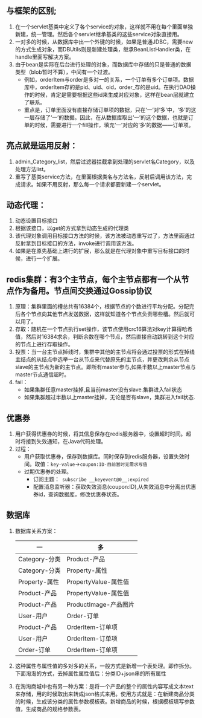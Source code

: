 ## 与框架的区别;
1. 在一个servlet基类中定义了各个service的对象，这样就不用在每个里面单独新建，统一管理。然后各个servlet继承基类的这些service对象直接用。
2. 一对多的时候，从数据库中出一个外键的时候，如果是普通JDBC，需要new的方式生成对象，而DBUtils则是新建处理类，继承BeanListHandler类，在handle里面写解决方案。
3. 由于bean是实际在后台进行处理的对象，而数据库中存储的只是普通的数据类型（blob暂时不算），中间有一个过渡。
   - 例如，orderItem与order是多对一的关系，一个订单有多个订单项。数据库中，orderItem存的是pid、uid、oid，order_存的是uid。在执行DAO操作的时候，肯定是需要根据这些id来生成对应对象，这样在bean层就建立了联系。
   - 重点是，订单里面没有直接存储订单项的数据，只在‘一’对‘多’中，‘多’的这一层存储了‘一’的数据。因此，在从数据库取出‘一’的这个数据，也就是订单的时候，需要进行一个fill操作，填充‘一’对应的‘多’的数据——订单项。

## 亮点就是运用反射：
1. admin_Category_list，然后过滤器拦截拿到处理的servlet名Category，以及处理方法list。
2. 重写了基类service方法，在里面根据类名与方法名，反射后调用该方法，完成请求。如果不用反射，那么每一个请求都要新建一个servlet。

## 动态代理：
1. 动态设置目标接口
2. 根据该接口，以get的方式拿到动态生成的代理类
3. 该代理对象调用目标接口方法的时候，该方法被动态重写过了，方法里面通过反射拿到目标接口的方法，invoke进行调用该方法。
4. 如果是在原先基础上进行的扩展，那么就是在代理对象中重写目标接口的时候，进行一个扩展。



## redis集群：有3个主节点，每个主节点都有一个从节点作为备用。节点间交换通过Gossip协议
1. 原理：集群里面的槽总共有16384个，根据节点的个数进行平均分配。分配完后各个节点向其他节点发送数据，这样就知道各个节点负责哪些槽。然后就可以用了。
2. 存取：随机在一个节点执行set操作，该节点使用crc16算法对key计算得哈希值，然后对16384求余，判断余数在哪个节点，然后直接自动跳转到这个对应的节点上进行存取操作。
3. 投票：当一台主节点掉线时，集群中其他的主节点将会通过投票的形式在掉线主结点的从结点中选举一台从节点来代替原先的主节点，并更改剩余从节点slave的主节点为新的主节点。即所有master参与,如果半数以上master节点与master节点通信超时。
4. fail：
   - 如果集群任意master挂掉,且当前master没有slave.集群进入fail状态
   - 如果集群超过半数以上master挂掉，无论是否有slave，集群进入fail状态.
   
## 优惠券
1. 用户获得优惠券的时候，将其信息保存在redis服务器中，设置超时时间。超时将接到失效通知，在Java代码处理。
2. 过程：
   - 用户获取优惠券，保存到数据库。同时保存到redis服务器，设置失效时间。取值：`key-value`->`coupon:ID-目前暂时无需求写值`
   - 过期优惠券的处理。
     - 订阅主题：` subscribe __keyevent@0__:expired`
     - 配置消息监听器：获取失效消息(coupon:ID),从失效消息中分离出优惠券id，查询数据库，修改优惠券状态。
     
## 数据库
1. 数据库关系方案：

      一 | 多  
      -|-|
      Category-分类 | Product-产品 |
      Category-分类 | Property-属性 |
      Property-属性 | PropertyValue-属性值 |
      Product-产品  | PropertyValue-属性值 |
      Product-产品  | ProductImage-产品图片 |
      User-用户 | Order-订单 |
      Product-产品 | OrderItem-订单项 |
      User-用户 | OrderItem-订单项 |
      Order-订单 | OrderItem-订单项 |
      
2. 这种属性与属性值的多对多的关系，一般方式是新增一个表处理。即作拆分。下面淘淘的方式，去掉属性属性值后：分类ID+json串的所有属性
2. 在淘淘商城中也有另一种方案：是将一个产品的整个的属性内容写成文本text来存储，用的时候取出来转成json格式来用。使用方式就是：在新建商品分类的时候，生成该分类的属性参数模板表。新增商品的时候，根据模板填写参数值，生成商品的规格参数表。